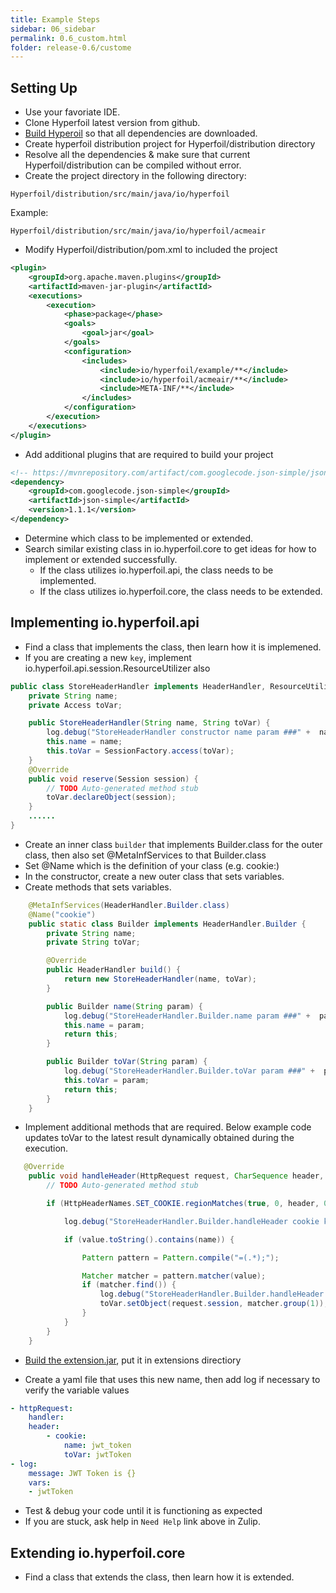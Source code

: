 ```yaml
---
title: Example Steps
sidebar: 06_sidebar
permalink: 0.6_custom.html
folder: release-0.6/custome
---
```


## Setting Up

* Use your favoriate IDE.  
* Clone Hyperfoil latest version from github.
* [Build Hyperoil](0.6_installation.html#building-from-sources) so that all dependencies are downloaded.
* Create hyperfoil distribution project for Hyperfoil/distribution directory
* Resolve all the dependencies & make sure that current Hyperfoil/distribution can be compiled without error.
* Create the project directory in the following directory:

```shell
Hyperfoil/distribution/src/main/java/io/hyperfoil
```

Example:

```shell
Hyperfoil/distribution/src/main/java/io/hyperfoil/acmeair
```

* Modify Hyperfoil/distribution/pom.xml to included the project

```xml
<plugin>
    <groupId>org.apache.maven.plugins</groupId>
    <artifactId>maven-jar-plugin</artifactId>
    <executions>
        <execution>
            <phase>package</phase>
            <goals>
                <goal>jar</goal>
            </goals>
            <configuration>
                <includes>
                    <include>io/hyperfoil/example/**</include>
                    <include>io/hyperfoil/acmeair/**</include>
                    <include>META-INF/**</include>
                </includes>
            </configuration>
        </execution>
    </executions>
</plugin>
```
* Add additional plugins that are required to build your project

```xml
<!-- https://mvnrepository.com/artifact/com.googlecode.json-simple/json-simple -->
<dependency>
    <groupId>com.googlecode.json-simple</groupId>
    <artifactId>json-simple</artifactId>
    <version>1.1.1</version>
</dependency>
```

* Determine which class to be implemented or extended.
* Search similar existing class in io.hyperfoil.core to get ideas for how to implement or extended successfully.
  * If the class utilizes io.hyperfoil.api, the class needs to be implemented.
  * If the class utilizes io.hyperfoil.core, the class needs to be extended.

## Implementing io.hyperfoil.api

* Find a class that implements the class, then learn how it is implemened.
* If you are creating a new `key`, implement io.hyperfoil.api.session.ResourceUtilizer also

```java
public class StoreHeaderHandler implements HeaderHandler, ResourceUtilizer {
    private String name;
    private Access toVar;

    public StoreHeaderHandler(String name, String toVar) {
        log.debug("StoreHeaderHandler constructor name param ###" +  name + "###");
        this.name = name;
        this.toVar = SessionFactory.access(toVar);
    }
    @Override
    public void reserve(Session session) {
        // TODO Auto-generated method stub
        toVar.declareObject(session);
    }
    ......
}
```

* Create an inner class `builder` that implements Builder.class for the outer class, then also set @MetaInfServices to that Builder.class
* Set @Name which is the definition of your class (e.g. cookie:)
* In the constructor, create a new outer class that sets variables.
* Create methods that sets variables.

```java
    @MetaInfServices(HeaderHandler.Builder.class)
    @Name("cookie")
    public static class Builder implements HeaderHandler.Builder {
        private String name;
        private String toVar;

        @Override
        public HeaderHandler build() {
            return new StoreHeaderHandler(name, toVar);
        }

        public Builder name(String param) {
            log.debug("StoreHeaderHandler.Builder.name param ###" +  param + "###");
            this.name = param;
            return this;
        }

        public Builder toVar(String param) {
            log.debug("StoreHeaderHandler.Builder.toVar param ###" +  param + "###");
            this.toVar = param;
            return this;
        }
    }
```

* Implement additional methods that are required. Below example code updates toVar to the latest result dynamically obtained during the execution.

```java
   @Override
    public void handleHeader(HttpRequest request, CharSequence header, CharSequence value) {
        // TODO Auto-generated method stub

        if (HttpHeaderNames.SET_COOKIE.regionMatches(true, 0, header, 0, Math.min(header.length(), HttpHeaderNames.SET_COOKIE.length()))) {

            log.debug("StoreHeaderHandler.Builder.handleHeader cookie key ###" +  name + "###");

            if (value.toString().contains(name)) {

                Pattern pattern = Pattern.compile("=(.*);");

                Matcher matcher = pattern.matcher(value);
                if (matcher.find()) {
                    log.debug("StoreHeaderHandler.Builder.handleHeader " + name + " ###" +  matcher.group(1) + "###");
                    toVar.setObject(request.session, matcher.group(1));
                }
            }
        }
    }

```

* [Build the extension.jar](0.6_installation.html#building-from-sources), put it in extensions directiory

* Create a yaml file that uses this new name, then add log if necessary to verify the variable values

```yaml
- httpRequest:
    handler:
    header:
        - cookie:
            name: jwt_token
            toVar: jwtToken
- log:
    message: JWT Token is {}
    vars:
    - jwtToken           
```

* Test & debug your code until it is functioning as expected
* If you are stuck, ask help in `Need Help` link above in Zulip.


## Extending io.hyperfoil.core

* Find a class that extends the class, then learn how it is extended.
